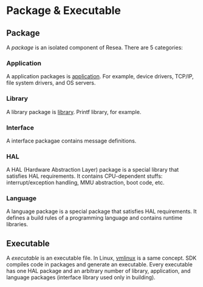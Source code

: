 Package & Executable
====================

Package
-------
A *package* is an isolated component of Resea. There are 5 categories:

### Application
A application packages is [application](https://en.wikipedia.org/wiki/Application_software). For example, device drivers, TCP/IP, file system drivers, and OS servers.

### Library
A library package is [library](https://docs.python.org/3/library/). Printf library, for example.

### Interface
A interface packagae contains message definitions.

### HAL
A HAL (Hardware Abstraction Layer) package is a special library that satisfies HAL requirements.
It contains CPU-dependent stuffs: interrupt/exception handling, MMU abstraction, boot code, etc.


### Language
A language package is a special package that satisfies HAL requirements.
It defines a build rules of a programming language and contains runtime libraries.

Executable
----------

A *executable* is an executable file. In Linux,
[vmlinux](https://en.wikipedia.org/wiki/Vmlinux)
is a same concept. SDK compiles code in packages
and generate an executable. Every executable has one HAL package and an arbitrary number
of library, application, and language packages (interface library used only in building).

